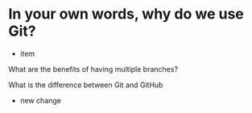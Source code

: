 # In your own words, why do we use Git?

- item

What are the benefits of having multiple branches?

What is the difference between Git and GitHub

- new change
